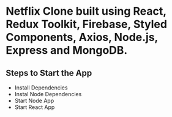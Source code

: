 # Netflix Clone built using React, Redux Toolkit, Firebase, Styled Components, Axios, Node.js, Express and MongoDB.

## Steps to Start the App

+ Install Dependencies
+ Instal Node Dependencies
+ Start Node App
+ Start React App